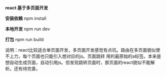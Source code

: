 **react 基于多页面开发**

**安装依赖**
npm install

**本地开发**
npm run dev

**打包**
npm run build

说明：react比较适合单页面开发，多页面开发感觉有点坑。路由在多页面貌似使不上力，每个页面也只能引入想对应的js。页面跳转
用的最原始的a标签。本来是想自动生成页面，自动引用js。但发现跳转页面时，那页面的react貌似不能解析。还有待完善。
